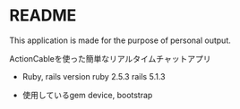 # README

This application is made for the purpose of personal output.

ActionCableを使った簡単なリアルタイムチャットアプリ

* Ruby, rails version
  ruby 2.5.3 rails 5.1.3

* 使用しているgem
device, bootstrap
